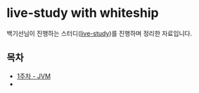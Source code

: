 # live-study with whiteship

백기선님이 진행하는 스터디([live-study](https://github.com/whiteship/live-study/issues))를 진행하며 정리한 자료입니다. 



## 목차

* [1주차 - JVM](https://github.com/binghe819/TIL/blob/master/JAVA/live-study/1%EC%A3%BC%EC%B0%A8%20-%20JVM.md)
* 

